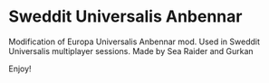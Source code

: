 # Sweddit Universalis Anbennar
Modification of Europa Universalis Anbennar mod. Used in Sweddit Universalis multiplayer sessions.
Made by Sea Raider and Gurkan

Enjoy!
